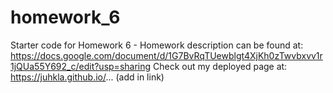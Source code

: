 # homework_6
Starter code for Homework 6 - Homework description can be found at: https://docs.google.com/document/d/1G7BvRqTUewblgt4XjKh0zTwvbxvv1r1jQUa55Y692_c/edit?usp=sharing
Check out my deployed page at: https://juhkla.github.io/... (add in link)

